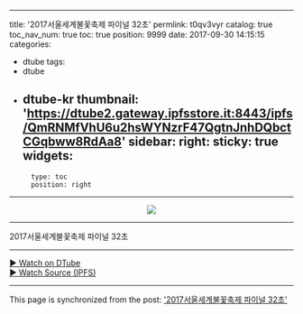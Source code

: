 
---
title: '2017서울세계불꽃축제 파이널 32초'
permlink: t0qv3vyr
catalog: true
toc_nav_num: true
toc: true
position: 9999
date: 2017-09-30 14:15:15
categories:
- dtube
tags:
- dtube
- dtube-kr
thumbnail: 'https://dtube2.gateway.ipfsstore.it:8443/ipfs/QmRNMfVhU6u2hsWYNzrF47QgtnJnhDQbctCGqbww8RdAa8'
sidebar:
    right:
        sticky: true
widgets:
    -
        type: toc
        position: right
---


<center><a href='https://dtube.video/#!/v/virus707/t0qv3vyr'><img src='https://dtube2.gateway.ipfsstore.it:8443/ipfs/QmRNMfVhU6u2hsWYNzrF47QgtnJnhDQbctCGqbww8RdAa8'></a></center><hr>2017서울세계불꽃축제 파이널 32초<hr><a href='https://dtube.video/#!/v/virus707/t0qv3vyr'>► Watch on DTube</a><br /><a href='https://dtube1.gateway.ipfsstore.it:8443/ipfs/QmbQ6bwPj8aUuEoQPx7VLNLdpRtGaKd3e8KXkfidBpnKXR'>► Watch Source (IPFS)</a>

- - -

This page is synchronized from the post: ['2017서울세계불꽃축제 파이널 32초'](https://steemit.com/@virus707/t0qv3vyr)
